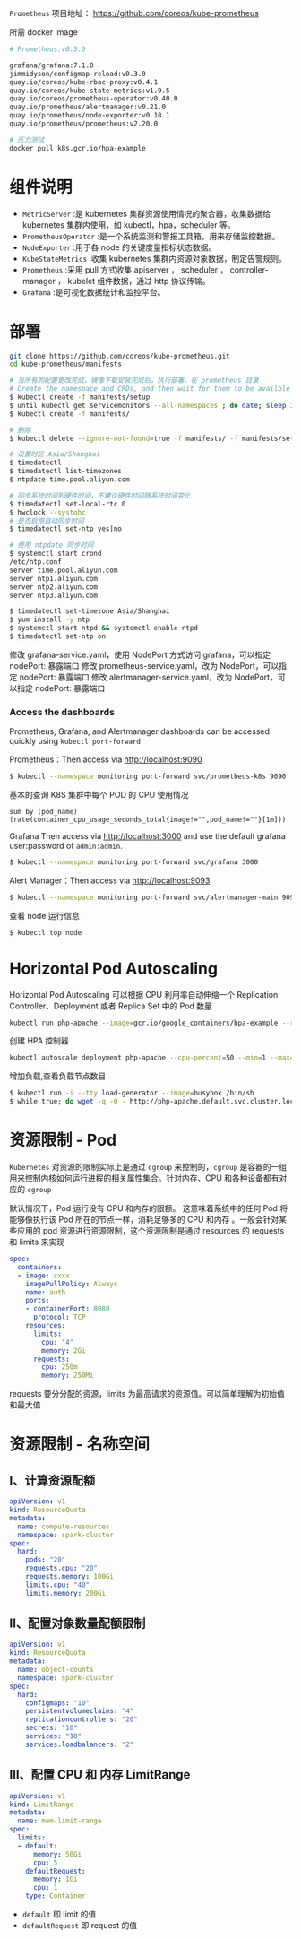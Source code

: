 `Prometheus` 项目地址： https://github.com/coreos/kube-prometheus

所需 docker image

```bash
# Prometheus:v0.5.0

grafana/grafana:7.1.0
jimmidyson/configmap-reload:v0.3.0
quay.io/coreos/kube-rbac-proxy:v0.4.1
quay.io/coreos/kube-state-metrics:v1.9.5
quay.io/coreos/prometheus-operator:v0.40.0
quay.io/prometheus/alertmanager:v0.21.0
quay.io/prometheus/node-exporter:v0.18.1
quay.io/prometheus/prometheus:v2.20.0

# 压力测试
docker pull k8s.gcr.io/hpa-example
```

# 组件说明

- `MetricServer` :是 kubernetes 集群资源使用情况的聚合器，收集数据给 kubernetes 集群内使用，如 kubectl，hpa，scheduler 等。 
- `PrometheusOperator` :是一个系统监测和警报工具箱，用来存储监控数据。
- `NodeExporter` :用于各 node 的关键度量指标状态数据。 
- `KubeStateMetrics` :收集 kubernetes 集群内资源对象数据，制定告警规则。 
- `Prometheus` :采用 pull 方式收集 apiserver ， scheduler ， controller-manager ， kubelet 组件数据，通过 http 协议传输。 
- `Grafana` :是可视化数据统计和监控平台。

# 部署

```bash
git clone https://github.com/coreos/kube-prometheus.git
cd kube-prometheus/manifests

# 当所有的配置更改完成，镜像下载安装完成后，执行部署，在 prometheus 目录
# Create the namespace and CRDs, and then wait for them to be availble before creating the remaining resources
$ kubectl create -f manifests/setup
$ until kubectl get servicemonitors --all-namespaces ; do date; sleep 1; echo ""; done
$ kubectl create -f manifests/

# 删除
$ kubectl delete --ignore-not-found=true -f manifests/ -f manifests/setup

# 设置时区 Asia/Shanghai
$ timedatectl
$ timedatectl list-timezones
$ ntpdate time.pool.aliyun.com

# 同步系统时间到硬件时间，不建议硬件时间随系统时间变化
$ timedatectl set-local-rtc 0
$ hwclock --systohc
# 是否启用自动同步时间
$ timedatectl set-ntp yes|no

# 使用 ntpdate 同步时间
$ systemctl start crond
/etc/ntp.conf
server time.pool.aliyun.com
server ntp1.aliyun.com
server ntp2.aliyun.com
server ntp3.aliyun.com

$ timedatectl set-timezone Asia/Shanghai
$ yum install -y ntp
$ systemctl start ntpd && systemctl enable ntpd
$ timedatectl set-ntp on
```

修改 grafana-service.yaml，使用 NodePort 方式访问 grafana，可以指定 nodePort: 暴露端口
修改 prometheus-service.yaml，改为 NodePort，可以指定 nodePort: 暴露端口
修改 alertmanager-service.yaml，改为 NodePort，可以指定 nodePort: 暴露端口

### Access the dashboards

Prometheus, Grafana, and Alertmanager dashboards can be accessed quickly using `kubectl port-forward` 

Prometheus：Then access via [http://localhost:9090](http://localhost:9090/)

```bash
$ kubectl --namespace monitoring port-forward svc/prometheus-k8s 9090
```

基本的查询 K8S 集群中每个 POD 的 CPU 使用情况

```
sum by (pod_name)(rate(container_cpu_usage_seconds_total{image!="",pod_name!=""}[1m]))
```

Grafana
Then access via [http://localhost:3000](http://localhost:3000/) and use the default grafana user:password of `admin:admin`.

```bash
$ kubectl --namespace monitoring port-forward svc/grafana 3000
```

Alert Manager：Then access via [http://localhost:9093](http://localhost:9093/)

```bash
$ kubectl --namespace monitoring port-forward svc/alertmanager-main 9093
```

查看 node 运行信息

```bash
$ kubectl top node
```

# Horizontal Pod Autoscaling

Horizontal Pod Autoscaling 可以根据 CPU 利用率自动伸缩一个 Replication Controller、Deployment 或者 Replica Set 中的 Pod 数量

```bash
kubectl run php-apache --image=gcr.io/google_containers/hpa-example --requests=cpu=200m --expose --port=80
```

创建 HPA 控制器

```bash
kubectl autoscale deployment php-apache --cpu-percent=50 --min=1 --max=10
```

增加负载,查看负载节点数目

```bash
$ kubectl run -i --tty load-generator --image=busybox /bin/sh
$ while true; do wget -q -O - http://php-apache.default.svc.cluster.local; done
```

# 资源限制 - Pod

`Kubernetes` 对资源的限制实际上是通过 `cgroup` 来控制的，`cgroup` 是容器的一组用来控制内核如何运行进程的相关属性集合。针对内存、CPU 和各种设备都有对应的 `cgroup`

默认情况下，Pod 运行没有 CPU 和内存的限额。 这意味着系统中的任何 Pod 将能够像执行该 Pod 所在的节点一样，消耗足够多的 CPU 和内存 。一般会针对某些应用的 pod 资源进行资源限制，这个资源限制是通过 resources 的 requests 和 limits 来实现

```yaml
spec:
  containers:
  - image: xxxx
    imagePullPolicy: Always
    name: auth
    ports:
    - containerPort: 8080
      protocol: TCP
    resources:
      limits:
        cpu: "4"
        memory: 2Gi
      requests:
        cpu: 250m
        memory: 250Mi
```

requests 要分分配的资源，limits 为最高请求的资源值。可以简单理解为初始值和最大值

# 资源限制 - 名称空间

## I、计算资源配额

```yaml
apiVersion: v1
kind: ResourceQuota
metadata:
  name: compute-resources
  namespace: spark-cluster
spec:
  hard:
    pods: "20"
    requests.cpu: "20"
    requests.memory: 100Gi
    limits.cpu: "40"
    limits.memory: 200Gi
```

## II、配置对象数量配额限制

```yaml
apiVersion: v1
kind: ResourceQuota
metadata:
  name: object-counts
  namespace: spark-cluster
spec:
  hard:
    configmaps: "10"
    persistentvolumeclaims: "4"
    replicationcontrollers: "20"
    secrets: "10"
    services: "10"
    services.loadbalancers: "2"
```

## III、配置 CPU 和 内存 LimitRange

```yaml
apiVersion: v1
kind: LimitRange
metadata:
  name: mem-limit-range
spec:
  limits:
  - default:
      memory: 50Gi
      cpu: 5
    defaultRequest:
      memory: 1Gi
      cpu: 1
    type: Container
```

- `default` 即 limit 的值
- `defaultRequest` 即 request 的值